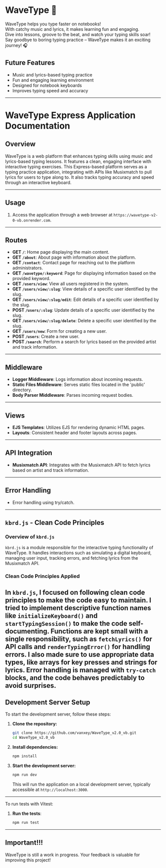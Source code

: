 # WaveType 🌊

WaveType helps you type faster on notebooks!  
With catchy music and lyrics, it makes learning fun and engaging.  
Dive into lessons, groove to the beat, and watch your typing skills soar!  
Say goodbye to boring typing practice – WaveType makes it an exciting journey! 🎧

## Future Features

- Music and lyrics-based typing practice
- Fun and engaging learning environment
- Designed for notebook keyboards
- Improves typing speed and accuracy

---

# WaveType Express Application Documentation

## Overview

WaveType is a web platform that enhances typing skills using music and lyrics-based typing lessons. It features a clean, engaging interface with interactive typing exercises. This Express-based platform serves as a typing practice application, integrating with APIs like Musixmatch to pull lyrics for users to type along to. It also tracks typing accuracy and speed through an interactive keyboard.

---

## Usage

1. Access the application through a web browser at `https://wavetype-v2-0-vb.onrender.com`.

---

## Routes

- **GET `/`**: Home page displaying the main content.
- **GET `/about`**: About page with information about the platform.
- **GET `/contact`**: Contact page for reaching out to the platform administrators.
- **GET `/wavetype/:keyword`**: Page for displaying information based on the provided keyword.
- **GET `/users/view`**: View all users registered in the system.
- **GET `/users/view/:slug`**: View details of a specific user identified by the slug.
- **GET `/users/view/:slug/edit`**: Edit details of a specific user identified by the slug.
- **POST `/users/:slug`**: Update details of a specific user identified by the slug.
- **GET `/users/view/:slug/delete`**: Delete a specific user identified by the slug.
- **GET `/users/new`**: Form for creating a new user.
- **POST `/users`**: Create a new user.
- **POST `/search`**: Perform a search for lyrics based on the provided artist and track information.

---

## Middleware

- **Logger Middleware**: Logs information about incoming requests.
- **Static Files Middleware**: Serves static files located in the 'public' directory.
- **Body Parser Middleware**: Parses incoming request bodies.

---

## Views

- **EJS Templates**: Utilizes EJS for rendering dynamic HTML pages.
- **Layouts**: Consistent header and footer layouts across pages.

---

## API Integration

- **Musixmatch API**: Integrates with the Musixmatch API to fetch lyrics based on artist and track information.

---

## Error Handling

- Error handling using try/catch.

---

## `kbrd.js` - Clean Code Principles

### Overview of `kbrd.js`

`kbrd.js` is a module responsible for the interactive typing functionality of WaveType. It handles interactions such as simulating a digital keyboard, managing user input, tracking errors, and fetching lyrics from the Musixmatch API.

### Clean Code Principles Applied

In `kbrd.js`, I focused on following clean code principles to make the code easy to maintain. I tried to implement descriptive function names like `initializeKeyboard()` and `startTypingSession()` to make the code self-documenting. Functions are kept small with a single responsibility, such as `fetchLyrics()` for API calls and `renderTypingError()` for handling errors. I also made sure to use appropriate data types, like arrays for key presses and strings for lyrics. Error handling is managed with `try-catch` blocks, and the code behaves predictably to avoid surprises.
---

## Development Server Setup

To start the development server, follow these steps:

1. **Clone the repository:**
   ```bash
   git clone https://github.com/vanxey/WaveType_v2.0_vb.git
   cd WaveType_v2.0_vb
   ```

2. **Install dependencies:**
   ```bash
   npm install
   ```

3. **Start the development server:**
   ```bash
   npm run dev
   ```

   This will run the application on a local development server, typically accessible at `http://localhost:3000`.

---

To run tests with Vitest:

1. **Run the tests**:
   ```bash
   npm run test
   ```
   
---

## Important!!!  
WaveType is still a work in progress. Your feedback is valuable for improving this project!
